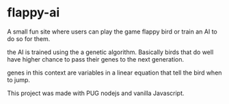 # flappy-ai

A small fun site where users can play the game flappy bird or train an AI to do so for them.

the AI is trained using the a genetic algorithm. Basically birds that do well have higher chance to pass their genes to the next generation.

genes in this context are variables in a linear equation that tell the bird when to jump.

This project was made with PUG nodejs and vanilla Javascript.
